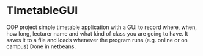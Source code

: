 # TImetableGUI
OOP project simple timetable application with  a GUI to record where, when, how long, lecturer name and what kind of class you are going to have. It saves it to a file and loads whenever the program runs (e.g. online or on campus) Done in netbeans.
